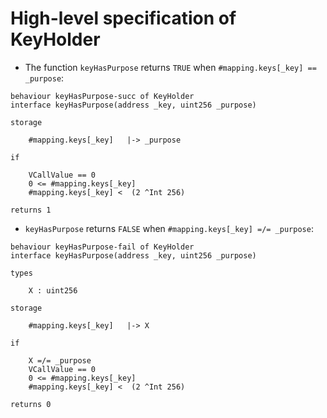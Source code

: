 High-level specification of KeyHolder
=====================================

-   The function `keyHasPurpose` returns `TRUE` when `#mapping.keys[_key] == _purpose`:

```act
behaviour keyHasPurpose-succ of KeyHolder
interface keyHasPurpose(address _key, uint256 _purpose)

storage

    #mapping.keys[_key]   |-> _purpose

if

    VCallValue == 0
    0 <= #mapping.keys[_key]
    #mapping.keys[_key] <  (2 ^Int 256)

returns 1

```

-   `keyHasPurpose` returns `FALSE` when `#mapping.keys[_key] =/= _purpose`:

```act
behaviour keyHasPurpose-fail of KeyHolder
interface keyHasPurpose(address _key, uint256 _purpose)

types

    X : uint256

storage

    #mapping.keys[_key]   |-> X

if

    X =/= _purpose
    VCallValue == 0
    0 <= #mapping.keys[_key]
    #mapping.keys[_key] <  (2 ^Int 256)

returns 0

```
